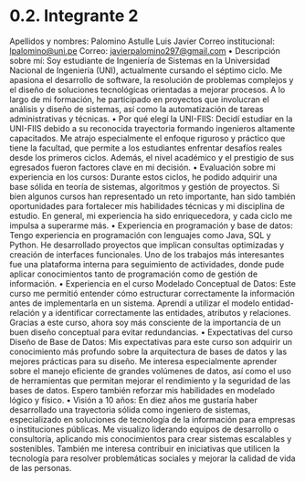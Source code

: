 # 0.2. Integrante 2
Apellidos y nombres: Palomino Astulle Luis Javier
Correo institucional: lpalomino@uni.pe
Correo: javierpalomino297@gmail.com
•  Descripción sobre mí:
Soy estudiante de Ingeniería de Sistemas en la Universidad Nacional de Ingeniería (UNI), actualmente cursando el séptimo ciclo. Me apasiona el desarrollo de software, la resolución de problemas complejos y el diseño de soluciones tecnológicas orientadas a mejorar procesos. A lo largo de mi formación, he participado en proyectos que involucran el análisis y diseño de sistemas, así como la automatización de tareas administrativas y técnicas.
•  Por qué elegí la UNI-FIIS:
Decidí estudiar en la UNI-FIIS debido a su reconocida trayectoria formando ingenieros altamente capacitados. Me atrajo especialmente el enfoque riguroso y práctico que tiene la facultad, que permite a los estudiantes enfrentar desafíos reales desde los primeros ciclos. Además, el nivel académico y el prestigio de sus egresados fueron factores clave en mi decisión.
•  Evaluación sobre mi experiencia en los cursos:
Durante estos ciclos, he podido adquirir una base sólida en teoría de sistemas, algoritmos y gestión de proyectos. Si bien algunos cursos han representado un reto importante, han sido también oportunidades para fortalecer mis habilidades técnicas y mi disciplina de estudio. En general, mi experiencia ha sido enriquecedora, y cada ciclo me impulsa a superarme más.
•  Experiencia en programación y base de datos:
Tengo experiencia en programación con lenguajes como Java, SQL y Python. He desarrollado proyectos que implican consultas optimizadas y creación de interfaces funcionales. Uno de los trabajos más interesantes fue una plataforma interna para seguimiento de actividades, donde pude aplicar conocimientos tanto de programación como de gestión de información.
•  Experiencia en el curso Modelado Conceptual de Datos:
Este curso me permitió entender cómo estructurar correctamente la información antes de implementarla en un sistema. Aprendí a utilizar el modelo entidad-relación y a identificar correctamente las entidades, atributos y relaciones. Gracias a este curso, ahora soy más consciente de la importancia de un buen diseño conceptual para evitar redundancias.
•  Expectativas del curso Diseño de Base de Datos:
Mis expectativas para este curso son adquirir un conocimiento más profundo sobre la arquitectura de bases de datos y las mejores prácticas para su diseño. Me interesa especialmente aprender sobre el manejo eficiente de grandes volúmenes de datos, así como el uso de herramientas que permitan mejorar el rendimiento y la seguridad de las bases de datos. Espero también reforzar mis habilidades en modelado lógico y físico.
•  Visión a 10 años:
En diez años me gustaría haber desarrollado una trayectoria sólida como ingeniero de sistemas, especializado en soluciones de tecnología de la información para empresas o instituciones públicas. Me visualizo liderando equipos de desarrollo o consultoría, aplicando mis conocimientos para crear sistemas escalables y sostenibles. También me interesa contribuir en iniciativas que utilicen la tecnología para resolver problemáticas sociales y mejorar la calidad de vida de las personas.
